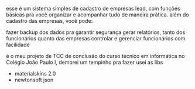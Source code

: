 esse é um sistema simples de cadastro de empresas lead, com funções básicas pra você organizar e acompanhar tudo de maneira prática. além do cadastro das empresas, você pode:

fazer backup dos dados pra garantir segurança
gerar relatórios, tanto dos funcionários quanto das empresas 
controlar e gerenciar funcionários com facilidade

é o meu projeto de TCC de conclusão do curso técnico em informática no Colégio João Paulo I, demorei um tempinho pra fazer 
usei as libs 
- materialskins 2.0
- newtonsoft json
